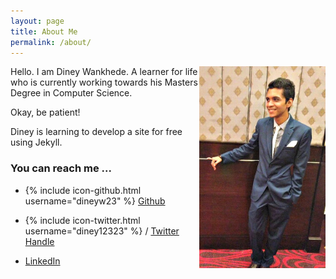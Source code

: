 ```yaml
---
layout: page
title: About Me
permalink: /about/
---
```


<img src="ImageDP.jpg" width="40%" align="right">

Hello. I am Diney Wankhede. A learner for life who is currently working towards his Masters Degree in Computer Science.

Okay, be patient! 

Diney is learning to develop a site for free using Jekyll.

### You can reach me ...

- {% include icon-github.html username="dineyw23" %} 
[Github](https://github.com/dineyw23)

- {% include icon-twitter.html username="diney12323" %} /
[Twitter Handle](https://twitter.com/diney12323)

- [LinkedIn](https://www.linkedin.com/in/diney-wankhede-3b271227)
